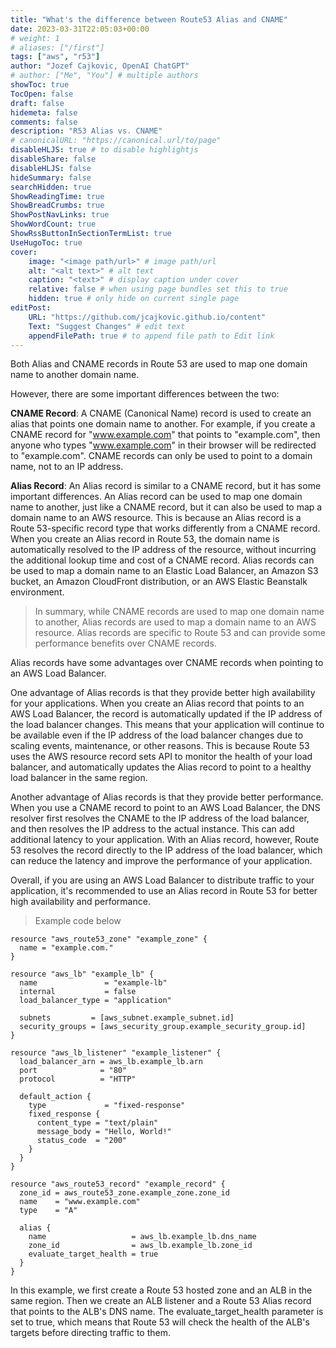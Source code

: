 ```yaml
---
title: "What's the difference between Route53 Alias and CNAME"
date: 2023-03-31T22:05:03+00:00
# weight: 1
# aliases: ["/first"]
tags: ["aws", "r53"]
author: "Jozef Cajkovic, OpenAI ChatGPT"
# author: ["Me", "You"] # multiple authors
showToc: true
TocOpen: false
draft: false
hidemeta: false
comments: false
description: "R53 Alias vs. CNAME"
# canonicalURL: "https://canonical.url/to/page"
disableHLJS: true # to disable highlightjs
disableShare: false
disableHLJS: false
hideSummary: false
searchHidden: true
ShowReadingTime: true
ShowBreadCrumbs: true
ShowPostNavLinks: true
ShowWordCount: true
ShowRssButtonInSectionTermList: true
UseHugoToc: true
cover:
    image: "<image path/url>" # image path/url
    alt: "<alt text>" # alt text
    caption: "<text>" # display caption under cover
    relative: false # when using page bundles set this to true
    hidden: true # only hide on current single page
editPost:
    URL: "https://github.com/jcajkovic.github.io/content"
    Text: "Suggest Changes" # edit text
    appendFilePath: true # to append file path to Edit link
---
```


Both Alias and CNAME records in Route 53 are used to map one domain name to another domain name. 

However, there are some important differences between the two:

**CNAME Record**: A CNAME (Canonical Name) record is used to create an alias that points one domain name to another. For example, if you create a CNAME record for "www.example.com" that points to "example.com", then anyone who types "www.example.com" in their browser will be redirected to "example.com". CNAME records can only be used to point to a domain name, not to an IP address.

**Alias Record**: An Alias record is similar to a CNAME record, but it has some important differences. An Alias record can be used to map one domain name to another, just like a CNAME record, but it can also be used to map a domain name to an AWS resource. This is because an Alias record is a Route 53-specific record type that works differently from a CNAME record. When you create an Alias record in Route 53, the domain name is automatically resolved to the IP address of the resource, without incurring the additional lookup time and cost of a CNAME record. Alias records can be used to map a domain name to an Elastic Load Balancer, an Amazon S3 bucket, an Amazon CloudFront distribution, or an AWS Elastic Beanstalk environment.

> In summary, while CNAME records are used to map one domain name to another, Alias records are used to map a domain name to an AWS resource. Alias records are specific to Route 53 and can provide some performance benefits over CNAME records.

Alias records have some advantages over CNAME records when pointing to an AWS Load Balancer.

One advantage of Alias records is that they provide better high availability for your applications. When you create an Alias record that points to an AWS Load Balancer, the record is automatically updated if the IP address of the load balancer changes. This means that your application will continue to be available even if the IP address of the load balancer changes due to scaling events, maintenance, or other reasons. This is because Route 53 uses the AWS resource record sets API to monitor the health of your load balancer, and automatically updates the Alias record to point to a healthy load balancer in the same region.

Another advantage of Alias records is that they provide better performance. When you use a CNAME record to point to an AWS Load Balancer, the DNS resolver first resolves the CNAME to the IP address of the load balancer, and then resolves the IP address to the actual instance. This can add additional latency to your application. With an Alias record, however, Route 53 resolves the record directly to the IP address of the load balancer, which can reduce the latency and improve the performance of your application.

Overall, if you are using an AWS Load Balancer to distribute traffic to your application, it's recommended to use an Alias record in Route 53 for better high availability and performance.

> Example code below

```
resource "aws_route53_zone" "example_zone" {
  name = "example.com."
}

resource "aws_lb" "example_lb" {
  name               = "example-lb"
  internal           = false
  load_balancer_type = "application"

  subnets         = [aws_subnet.example_subnet.id]
  security_groups = [aws_security_group.example_security_group.id]
}

resource "aws_lb_listener" "example_listener" {
  load_balancer_arn = aws_lb.example_lb.arn
  port              = "80"
  protocol          = "HTTP"

  default_action {
    type             = "fixed-response"
    fixed_response {
      content_type = "text/plain"
      message_body = "Hello, World!"
      status_code  = "200"
    }
  }
}

resource "aws_route53_record" "example_record" {
  zone_id = aws_route53_zone.example_zone.zone_id
  name    = "www.example.com"
  type    = "A"

  alias {
    name                   = aws_lb.example_lb.dns_name
    zone_id                = aws_lb.example_lb.zone_id
    evaluate_target_health = true
  }
}
```

In this example, we first create a Route 53 hosted zone and an ALB in the same region. Then we create an ALB listener and a Route 53 Alias record that points to the ALB's DNS name. The evaluate_target_health parameter is set to true, which means that Route 53 will check the health of the ALB's targets before directing traffic to them.